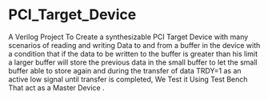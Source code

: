 # PCI_Target_Device
A Verilog Project To Create a synthesizable PCI Target Device with many scenarios of reading and writing Data to and from a buffer in the device with a condition that if the data to be written to the buffer is greater than his limit a larger buffer will store the previous data in the small buffer to let the small buffer able to store again and during the transfer of data TRDY=1 as an active low signal until transfer is completed, We Test it Using Test Bench That act as a Master Device . 
